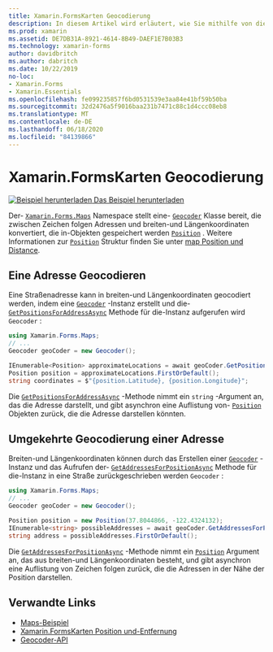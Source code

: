```yaml
---
title: Xamarin.FormsKarten Geocodierung
description: In diesem Artikel wird erläutert, wie Sie mithilfe von die Geocodierung von Geocodierungsdaten und die rückgängig-Zuordnung Xamarin.Forms Maps Geocoder-Klasse.
ms.prod: xamarin
ms.assetid: DE7DB31A-8921-4614-8B49-DAEF1E7B03B3
ms.technology: xamarin-forms
author: davidbritch
ms.author: dabritch
ms.date: 10/22/2019
no-loc:
- Xamarin.Forms
- Xamarin.Essentials
ms.openlocfilehash: fe099235857f6bd0531539e3aa84e41bf59b50ba
ms.sourcegitcommit: 32d2476a5f9016baa231b7471c88c1d4ccc08eb8
ms.translationtype: MT
ms.contentlocale: de-DE
ms.lasthandoff: 06/18/2020
ms.locfileid: "84139866"
---
```

# <a name="xamarinforms-map-geocoding"></a>Xamarin.FormsKarten Geocodierung

[![Beispiel herunterladen](~/media/shared/download.png) Das Beispiel herunterladen](https://docs.microsoft.com/samples/xamarin/xamarin-forms-samples/workingwithmaps)

Der- [`Xamarin.Forms.Maps`](xref:Xamarin.Forms.Maps) Namespace stellt eine- [`Geocoder`](xref:Xamarin.Forms.Maps.Geocoder) Klasse bereit, die zwischen Zeichen folgen Adressen und breiten-und Längenkoordinaten konvertiert, die in-Objekten gespeichert werden [`Position`](xref:Xamarin.Forms.Maps.Position) . Weitere Informationen zur [`Position`](xref:Xamarin.Forms.Maps.Position) Struktur finden Sie unter [map Position und Distance](position-distance.md).

## <a name="geocode-an-address"></a>Eine Adresse Geocodieren

Eine Straßenadresse kann in breiten-und Längenkoordinaten geocodiert werden, indem eine [`Geocoder`](xref:Xamarin.Forms.Maps.Geocoder) -Instanz erstellt und die- [`GetPositionsForAddressAsync`](xref:Xamarin.Forms.Maps.Geocoder.GetPositionsForAddressAsync*) Methode für die-Instanz aufgerufen wird `Geocoder` :

```csharp
using Xamarin.Forms.Maps;
// ...
Geocoder geoCoder = new Geocoder();

IEnumerable<Position> approximateLocations = await geoCoder.GetPositionsForAddressAsync("Pacific Ave, San Francisco, California");
Position position = approximateLocations.FirstOrDefault();
string coordinates = $"{position.Latitude}, {position.Longitude}";
```

Die [`GetPositionsForAddressAsync`](xref:Xamarin.Forms.Maps.Geocoder.GetPositionsForAddressAsync*) -Methode nimmt ein `string` -Argument an, das die Adresse darstellt, und gibt asynchron eine Auflistung von- [`Position`](xref:Xamarin.Forms.Maps.Position) Objekten zurück, die die Adresse darstellen könnten.

## <a name="reverse-geocode-an-address"></a>Umgekehrte Geocodierung einer Adresse

Breiten-und Längenkoordinaten können durch das Erstellen einer [`Geocoder`](xref:Xamarin.Forms.Maps.Geocoder) -Instanz und das Aufrufen der- [`GetAddressesForPositionAsync`](xref:Xamarin.Forms.Maps.Geocoder.GetAddressesForPositionAsync*) Methode für die-Instanz in eine Straße zurückgeschrieben werden `Geocoder` :

```csharp
using Xamarin.Forms.Maps;
// ...
Geocoder geoCoder = new Geocoder();

Position position = new Position(37.8044866, -122.4324132);
IEnumerable<string> possibleAddresses = await geoCoder.GetAddressesForPositionAsync(position);
string address = possibleAddresses.FirstOrDefault();
```

Die [`GetAddressesForPositionAsync`](xref:Xamarin.Forms.Maps.Geocoder.GetAddressesForPositionAsync*) -Methode nimmt ein [`Position`](xref:Xamarin.Forms.Maps.Position) Argument an, das aus breiten-und Längenkoordinaten besteht, und gibt asynchron eine Auflistung von Zeichen folgen zurück, die die Adressen in der Nähe der Position darstellen.

## <a name="related-links"></a>Verwandte Links

- [Maps-Beispiel](https://docs.microsoft.com/samples/xamarin/xamarin-forms-samples/workingwithmaps)
- [Xamarin.FormsKarten Position und-Entfernung](position-distance.md)
- [Geocoder-API](xref:Xamarin.Forms.Maps.Geocoder)
